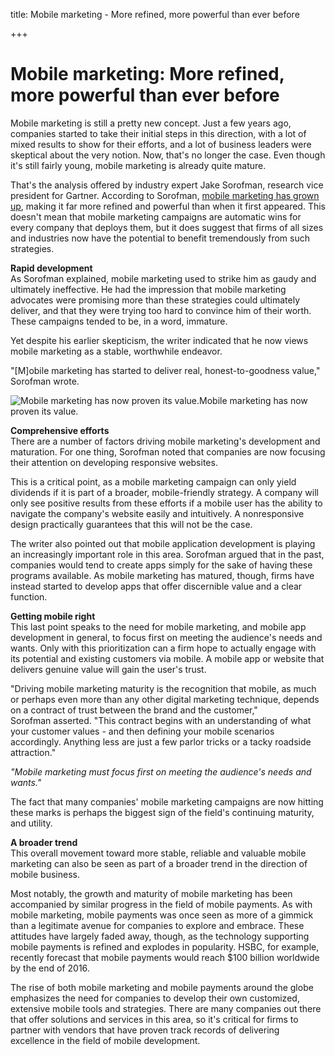 title: Mobile marketing - More refined, more powerful than ever before

+++


# Mobile marketing: More refined, more powerful than ever before

Mobile marketing is still a pretty new concept. Just a few years ago, companies started to take their initial steps in this direction, with a lot of mixed results to show for their efforts, and a lot of business leaders were skeptical about the very notion. Now, that's no longer the case. Even though it's still fairly young, mobile marketing is already quite mature.

That's the analysis offered by industry expert Jake Sorofman, research vice president for Gartner. According to Sorofman, [mobile marketing has grown up](http://blogs.gartner.com/jake-sorofman/mobile-marketing-grows/), making it far more refined and powerful than when it first appeared. This doesn't mean that mobile marketing campaigns are automatic wins for every company that deploys them, but it does suggest that firms of all sizes and industries now have the potential to benefit tremendously from such strategies.

**Rapid development**  
As Sorofman explained, mobile marketing used to strike him as gaudy and ultimately ineffective. He had the impression that mobile marketing advocates were promising more than these strategies could ultimately deliver, and that they were trying too hard to convince him of their worth. These campaigns tended to be, in a word, immature.

Yet despite his earlier skepticism, the writer indicated that he now views mobile marketing as a stable, worthwhile endeavor.

"[M]obile marketing has started to deliver real, honest-to-goodness value," Sorofman wrote.

![Mobile marketing has now proven its value.](http://media.syrinx.com/media/06320ed4-4f81-4d18-8d4f-45d509c0f959/img/3340/14115342.jpg)Mobile marketing has now proven its value.

**Comprehensive efforts**  
There are a number of factors driving mobile marketing's development and maturation. For one thing, Sorofman noted that companies are now focusing their attention on developing responsive websites.

This is a critical point, as a mobile marketing campaign can only yield dividends if it is part of a broader, mobile-friendly strategy. A company will only see positive results from these efforts if a mobile user has the ability to navigate the company's website easily and intuitively. A nonresponsive design practically guarantees that this will not be the case. 

The writer also pointed out that mobile application development is playing an increasingly important role in this area. Sorofman argued that in the past, companies would tend to create apps simply for the sake of having these programs available. As mobile marketing has matured, though, firms have instead started to develop apps that offer discernible value and a clear function. 

**Getting mobile right**  
This last point speaks to the need for mobile marketing, and mobile app development in general, to focus first on meeting the audience's needs and wants. Only with this prioritization can a firm hope to actually engage with its potential and existing customers via mobile. A mobile app or website that delivers genuine value will gain the user's trust. 

"Driving mobile marketing maturity is the recognition that mobile, as much or perhaps even more than any other digital marketing technique, depends on a contract of trust between the brand and the customer," Sorofman asserted. "This contract begins with an understanding of what your customer values - and then defining your mobile scenarios accordingly. Anything less are just a few parlor tricks or a tacky roadside attraction."

_"Mobile marketing must focus first on meeting the audience's needs and wants."_

The fact that many companies' mobile marketing campaigns are now hitting these marks is perhaps the biggest sign of the field's continuing maturity, and utility.

**A broader trend**  
This overall movement toward more stable, reliable and valuable mobile marketing can also be seen as part of a broader trend in the direction of mobile business. 

Most notably, the growth and maturity of mobile marketing has been accompanied by similar progress in the field of mobile payments. As with mobile marketing, mobile payments was once seen as more of a gimmick than a legitimate avenue for companies to explore and embrace. These attitudes have largely faded away, though, as the technology supporting mobile payments is refined and explodes in popularity. HSBC, for example, recently forecast that mobile payments would reach $100 billion worldwide by the end of 2016.

The rise of both mobile marketing and mobile payments around the globe emphasizes the need for companies to develop their own customized, extensive mobile tools and strategies. There are many companies out there that offer solutions and services in this area, so it's critical for firms to partner with vendors that have proven track records of delivering excellence in the field of mobile development.
